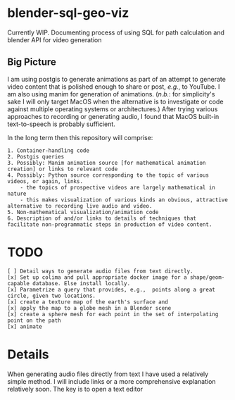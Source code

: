 # blender-sql-geo-viz
Currently WIP.  Documenting process of using SQL for path calculation and blender API for video generation



## Big Picture
I am using postgis to generate animations as part of an attempt to generate video content that is polished enough to share or post, _e.g._, to YouTube.
I am also using manim for generation of animations. (_n.b._: for simplicity's sake I will only target MacOS when the alternative is to investigate or code against multiple operating systems or architectures.)  After trying various approaches to recording or generating audio, I found that MacOS built-in text-to-speech is probably sufficient.

In the long term then this repository will comprise:
    
    1. Container-handling code
    2. Postgis queries
    3. Possibly: Manim animation source [for mathematical animation creation] or links to relevant code
    4. Possibly: Python source corresponding to the topic of various videos, or again, links.
        - the topics of prospective videos are largely mathematical in nature
        - this makes visualization of various kinds an obvious, attractive alternative to recording live audio and video. 
    5. Non-mathematical visualization/animation code
    6. Description of and/or links to details of techniques that facilitate non-programmatic steps in production of video content. 
    

TODO
=====


    [ ] Detail ways to generate audio files from text directly.
    [x] Set up colima and pull appropriate docker image for a shape/geom-capable database. Else install locally.
    [x] Parametrize a query that provides, e.g.,  points along a great circle, given two locations.
    [x] create a texture map of the earth's surface and 
    [x] apply the map to a globe mesh in a Blender scene
    [x] create a sphere mesh for each point in the set of interpolating point on the path
    [x] animate


Details
=======

When generating audio files directly from text I have used a relatively simple method.  I will include links or a more comprehensive explanation relatively soon.  The key is to open a text editor
